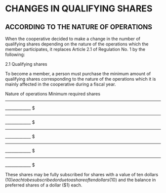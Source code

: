﻿CHANGES IN QUALIFYING SHARES
============================

ACCORDING TO THE NATURE OF OPERATIONS
-------------------------------------

When the cooperative decided to make a change in the number of qualifying
shares depending on the nature of the operations which the member participates,
it replaces Article 2.1 of Regulation No. 1 by the following:


2.1 Qualifying shares

To become a member, a person must purchase the minimum amount of qualifying
shares corresponding to the nature of the operations which it is mainly
affected in the cooperative during a fiscal year.

Nature of operations
Minimum required shares
___________________
_____________ $
___________________
_____________ $
___________________
_____________ $
___________________
_____________ $
___________________
_____________ $

These shares may be fully subscribed for shares with a value of ten dollars
($10) each to be subscribed or due to a share of ten dollars ($10) and the
balance in preferred shares of a dollar ($1) each.

